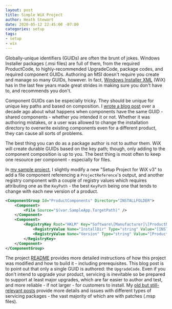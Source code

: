 ```yaml
---
layout: post
title: Simple WiX Project
author: Heath Stewart
date: 2020-05-12 22:45:00 -07:00
categories: setup
tags:
- setup
- wix
---
```


Globally-unique identifiers (GUIDs) are often the brunt of jokes. Windows Installer packages (.msi files) are full of them, from the required ProductCode, to highly-recommended UpgradeCode, package codes, and required component GUIDs. Authoring an MSI doesn't require you create and manage so many GUIDs, however. In fact, [Windows Installer XML](https://wixtoolset.org) (WiX) has in the last few years made great strides in making sure you don't have to, and recommends you don't.

Component GUIDs can be especially tricky. They should be unique for unique key paths and based on composition. I [wrote a blog post](https://devblogs.microsoft.com/setup/about-shared-components/) over a decade ago about what happens when components have the same GUID - shared components - whether you intended it or not. Whether it was authoring mistakes, or a user was allowed to change the installation directory to overwrite existing components even for a different product, they can cause all sorts of problems.

The best thing you can do as a package author is not to author them. WiX will create durable GUIDs based on the key path; though, only adding to the component composition is up to you. The best thing is most often to keep one resource per component - especially for files.

In [my sample project](https://github.com/heaths/WixSampleApp), I slightly modify a new "Setup Project for WiX v3" to add a file component referencing a `ProjectReference`'s output, and another registry component with a couple of registry values which requires attributing one as the `KeyPath` - the best `KeyPath` being one that tends to change with each new version of a product.

```xml
<ComponentGroup Id="ProductComponents" Directory="INSTALLFOLDER">
    <Component>
        <File Source="$(var.SampleApp.TargetPath)" />
    </Component>
    <Component>
        <RegistryKey Root="HKLM" Key="Software\[Manufacturer]\[ProductName]">
            <RegistryValue Name="InstallDir" Type="string" Value="[INSTALLFOLDER]" />
            <RegistryValue Name="Version" Type="string" Value="[ProductVersion]" KeyPath="yes" />
        </RegistryKey>
    </Component>
</ComponentGroup>
```

The project [README](https://github.com/heaths/WixSampleApp/blob/master/README.md) provides more detailed instructions of how this project was modified and how to build it - including prerequisites. This blog post is to point out that only a single GUID is authored: the `UpgradeCode`. Even if you don't intend to upgrade your product, servicing is inevitable so be prepared to support at least major upgrades, which are far easier to author and test, and more reliable - if not larger - for customers to install. My [old but still-relevant posts](https://devblogs.microsoft.com/setup/tag/serviceability/) provide more details and issues with different types of servicing packages - the vast majority of which are with patches (.msp files).
